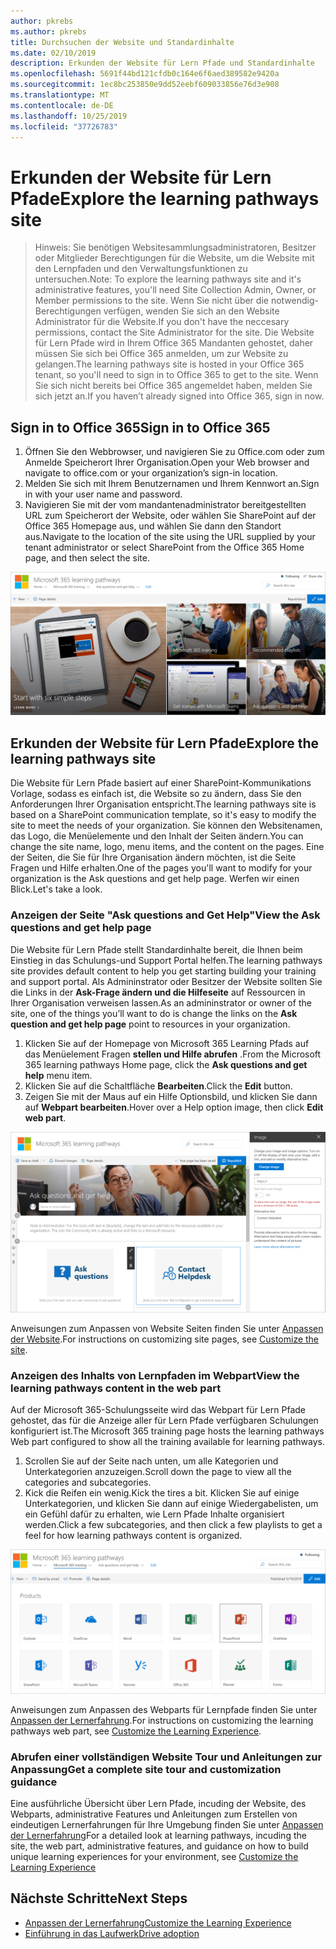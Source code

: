 ```yaml
---
author: pkrebs
ms.author: pkrebs
title: Durchsuchen der Website und Standardinhalte
ms.date: 02/10/2019
description: Erkunden der Website für Lern Pfade und Standardinhalte
ms.openlocfilehash: 5691f44bd121cfdb0c164e6f6aed389582e9420a
ms.sourcegitcommit: 1ec8bc253850e9dd52eebf609033856e76d3e908
ms.translationtype: MT
ms.contentlocale: de-DE
ms.lasthandoff: 10/25/2019
ms.locfileid: "37726783"
---
```

# <a name="explore-the-learning-pathways-site"></a><span data-ttu-id="0032a-103">Erkunden der Website für Lern Pfade</span><span class="sxs-lookup"><span data-stu-id="0032a-103">Explore the learning pathways site</span></span>

> <span data-ttu-id="0032a-104">Hinweis: Sie benötigen Websitesammlungsadministratoren, Besitzer oder Mitglieder Berechtigungen für die Website, um die Website mit den Lernpfaden und den Verwaltungsfunktionen zu untersuchen.</span><span class="sxs-lookup"><span data-stu-id="0032a-104">Note: To explore the learning pathways site and it's administrative features, you'll need Site Collection Admin, Owner, or Member permissions to the site.</span></span> <span data-ttu-id="0032a-105">Wenn Sie nicht über die notwendig-Berechtigungen verfügen, wenden Sie sich an den Website Administrator für die Website.</span><span class="sxs-lookup"><span data-stu-id="0032a-105">If you don't have the neccesary permissions, contact the Site Administrator for the site.</span></span> <span data-ttu-id="0032a-106">Die Website für Lern Pfade wird in Ihrem Office 365 Mandanten gehostet, daher müssen Sie sich bei Office 365 anmelden, um zur Website zu gelangen.</span><span class="sxs-lookup"><span data-stu-id="0032a-106">The learning pathways site is hosted in your Office 365 tenant, so you'll need to sign in to Office 365 to get to the site.</span></span> <span data-ttu-id="0032a-107">Wenn Sie sich nicht bereits bei Office 365 angemeldet haben, melden Sie sich jetzt an.</span><span class="sxs-lookup"><span data-stu-id="0032a-107">If you haven’t already signed into Office 365, sign in now.</span></span> 

## <a name="sign-in-to-office-365"></a><span data-ttu-id="0032a-108">Sign in to Office 365</span><span class="sxs-lookup"><span data-stu-id="0032a-108">Sign in to Office 365</span></span> 

1.  <span data-ttu-id="0032a-109">Öffnen Sie den Webbrowser, und navigieren Sie zu Office.com oder zum Anmelde Speicherort Ihrer Organisation.</span><span class="sxs-lookup"><span data-stu-id="0032a-109">Open your Web browser and navigate to office.com or your organization’s sign-in location.</span></span> 
2.  <span data-ttu-id="0032a-110">Melden Sie sich mit Ihrem Benutzernamen und Ihrem Kennwort an.</span><span class="sxs-lookup"><span data-stu-id="0032a-110">Sign in with your user name and password.</span></span>
3.  <span data-ttu-id="0032a-111">Navigieren Sie mit der vom mandantenadministrator bereitgestellten URL zum Speicherort der Website, oder wählen Sie SharePoint auf der Office 365 Homepage aus, und wählen Sie dann den Standort aus.</span><span class="sxs-lookup"><span data-stu-id="0032a-111">Navigate to the location of the site using the URL supplied by your tenant administrator or select SharePoint from the Office 365 Home page, and then select the site.</span></span> 

![CG-Introducing. png](media/cg-introducing.png)

## <a name="explore-the-learning-pathways-site"></a><span data-ttu-id="0032a-113">Erkunden der Website für Lern Pfade</span><span class="sxs-lookup"><span data-stu-id="0032a-113">Explore the learning pathways site</span></span>

<span data-ttu-id="0032a-114">Die Website für Lern Pfade basiert auf einer SharePoint-Kommunikations Vorlage, sodass es einfach ist, die Website so zu ändern, dass Sie den Anforderungen Ihrer Organisation entspricht.</span><span class="sxs-lookup"><span data-stu-id="0032a-114">The learning pathways site is based on a SharePoint communication template, so it's easy to modify the site to meet the needs of your organization.</span></span> <span data-ttu-id="0032a-115">Sie können den Websitenamen, das Logo, die Menüelemente und den Inhalt der Seiten ändern.</span><span class="sxs-lookup"><span data-stu-id="0032a-115">You can change the site name, logo, menu items, and the content on the pages.</span></span> <span data-ttu-id="0032a-116">Eine der Seiten, die Sie für Ihre Organisation ändern möchten, ist die Seite Fragen und Hilfe erhalten.</span><span class="sxs-lookup"><span data-stu-id="0032a-116">One of the pages you'll want to modify for your organization is the Ask questions and get help page.</span></span> <span data-ttu-id="0032a-117">Werfen wir einen Blick.</span><span class="sxs-lookup"><span data-stu-id="0032a-117">Let's take a look.</span></span>

### <a name="view-the-ask-questions-and-get-help-page"></a><span data-ttu-id="0032a-118">Anzeigen der Seite "Ask questions and Get Help"</span><span class="sxs-lookup"><span data-stu-id="0032a-118">View the Ask questions and get help page</span></span>

<span data-ttu-id="0032a-119">Die Website für Lern Pfade stellt Standardinhalte bereit, die Ihnen beim Einstieg in das Schulungs-und Support Portal helfen.</span><span class="sxs-lookup"><span data-stu-id="0032a-119">The learning pathways site provides default content to help you get starting building your training and support portal.</span></span> <span data-ttu-id="0032a-120">Als Admininstrator oder Besitzer der Website sollten Sie die Links in der **Ask-Frage ändern und die Hilfeseite** auf Ressourcen in Ihrer Organisation verweisen lassen.</span><span class="sxs-lookup"><span data-stu-id="0032a-120">As an admininstrator or owner of the site, one of the things you’ll want to do is change the links on the **Ask question and get help page** point to resources in your organization.</span></span> 

1.  <span data-ttu-id="0032a-121">Klicken Sie auf der Homepage von Microsoft 365 Learning Pfads auf das Menüelement Fragen **stellen und Hilfe abrufen** .</span><span class="sxs-lookup"><span data-stu-id="0032a-121">From the Microsoft 365 learning pathways Home page, click the **Ask questions and get help** menu item.</span></span>
2.  <span data-ttu-id="0032a-122">Klicken Sie auf die Schaltfläche **Bearbeiten**.</span><span class="sxs-lookup"><span data-stu-id="0032a-122">Click the **Edit** button.</span></span>
3.  <span data-ttu-id="0032a-123">Zeigen Sie mit der Maus auf ein Hilfe Optionsbild, und klicken Sie dann auf **Webpart bearbeiten**.</span><span class="sxs-lookup"><span data-stu-id="0032a-123">Hover over a Help option image, then click **Edit web part**.</span></span>

![CG-edithelp. png](media/cg-edithelp.png)

<span data-ttu-id="0032a-125">Anweisungen zum Anpassen von Website Seiten finden Sie unter [Anpassen der Website](custom_edithelp.md).</span><span class="sxs-lookup"><span data-stu-id="0032a-125">For instructions on customizing site pages, see [Customize the site](custom_edithelp.md).</span></span>

### <a name="view-the-learning-pathways-content-in-the-web-part"></a><span data-ttu-id="0032a-126">Anzeigen des Inhalts von Lernpfaden im Webpart</span><span class="sxs-lookup"><span data-stu-id="0032a-126">View the learning pathways content in the web part</span></span>
<span data-ttu-id="0032a-127">Auf der Microsoft 365-Schulungsseite wird das Webpart für Lern Pfade gehostet, das für die Anzeige aller für Lern Pfade verfügbaren Schulungen konfiguriert ist.</span><span class="sxs-lookup"><span data-stu-id="0032a-127">The Microsoft 365 training page hosts the learning pathways Web part configured to show all the training available for learning pathways.</span></span> 

1. <span data-ttu-id="0032a-128">Scrollen Sie auf der Seite nach unten, um alle Kategorien und Unterkategorien anzuzeigen.</span><span class="sxs-lookup"><span data-stu-id="0032a-128">Scroll down the page to view all the categories and subcategories.</span></span>
2. <span data-ttu-id="0032a-129">Kick die Reifen ein wenig.</span><span class="sxs-lookup"><span data-stu-id="0032a-129">Kick the tires a bit.</span></span> <span data-ttu-id="0032a-130">Klicken Sie auf einige Unterkategorien, und klicken Sie dann auf einige Wiedergabelisten, um ein Gefühl dafür zu erhalten, wie Lern Pfade Inhalte organisiert werden.</span><span class="sxs-lookup"><span data-stu-id="0032a-130">Click a few subcategories, and then click a few playlists to get a feel for how learning pathways content is organized.</span></span> 

![CG-gotoall. png](media/cg-gotoall.png)

<span data-ttu-id="0032a-132">Anweisungen zum Anpassen des Webparts für Lernpfade finden Sie unter [Anpassen der Lernerfahrung](custom_overview.md).</span><span class="sxs-lookup"><span data-stu-id="0032a-132">For instructions on customizing the learning pathways web part, see [Customize the Learning Experience](custom_overview.md).</span></span>

### <a name="get-a-complete-site-tour-and-customization-guidance"></a><span data-ttu-id="0032a-133">Abrufen einer vollständigen Website Tour und Anleitungen zur Anpassung</span><span class="sxs-lookup"><span data-stu-id="0032a-133">Get a complete site tour and customization guidance</span></span>
<span data-ttu-id="0032a-134">Eine ausführliche Übersicht über Lern Pfade, incuding der Website, des Webparts, administrative Features und Anleitungen zum Erstellen von eindeutigen Lernerfahrungen für Ihre Umgebung finden Sie unter [Anpassen der Lernerfahrung](custom_overview.md)</span><span class="sxs-lookup"><span data-stu-id="0032a-134">For a detailed look at learning pathways, incuding the site, the web part, administrative features, and guidance on how to build unique learning experiences for your environment, see [Customize the Learning Experience](custom_overview.md)</span></span>

## <a name="next-steps"></a><span data-ttu-id="0032a-135">Nächste Schritte</span><span class="sxs-lookup"><span data-stu-id="0032a-135">Next Steps</span></span>
- [<span data-ttu-id="0032a-136">Anpassen der Lernerfahrung</span><span class="sxs-lookup"><span data-stu-id="0032a-136">Customize the Learning Experience</span></span>](custom_overview.md)
- [<span data-ttu-id="0032a-137">Einführung in das Laufwerk</span><span class="sxs-lookup"><span data-stu-id="0032a-137">Drive adoption</span></span>](driveadoption.md) 
